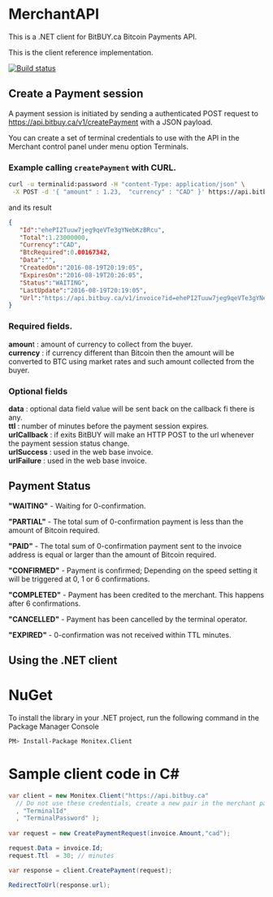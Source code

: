 # MerchantAPI

This is a .NET client for BitBUY.ca Bitcoin Payments API.

This is the client reference implementation.

[![Build status](https://ci.appveyor.com/api/projects/status/95vn1krk9hajaax8/branch/master?svg=true)](https://ci.appveyor.com/project/AdemarGonzalez/merchantapi/branch/master)

## Create a Payment session

A payment session is initiated by sending a authenticated POST request to https://api.bitbuy.ca/v1/createPayment with a JSON payload.

You can create a set of terminal credentials to use with the API in the Merchant control panel under menu option Terminals.

### Example calling `createPayment` with CURL.

```bash
curl -u terminalid:password -H "content-Type: application/json" \
 -X POST -d '{ "amount" : 1.23,  "currency" : "CAD" }' https://api.bitbuy.ca/v1/createPayment
```

and its result

```json
{
   "Id":"ehePI2Tuuw7jeg9qeVTe3gYNebKzBRcu",
   "Total":1.23000000,
   "Currency":"CAD",
   "BtcRequired":0.00167342,
   "Data":"",
   "CreatedOn":"2016-08-19T20:19:05",
   "ExpiresOn":"2016-08-19T20:26:05",
   "Status":"WAITING",
   "LastUpdate":"2016-08-19T20:19:05",
   "Url":"https://api.bitbuy.ca/v1/invoice?id=ehePI2Tuuw7jeg9qeVTe3gYNebKzBRcu"
}
```

### Required fields.

**amoun**t : amount of currency to collect from the buyer.  
**currency** : if currency different than Bitcoin then the amount will be converted to BTC using market rates and such amount collected from the buyer.  

### Optional fields

**data** : optional data field value will be sent back on the callback fi there is any.  
**ttl** : number of minutes before the payment session expires.  
**urlCallback** : if exits BitBUY will make an HTTP POST to the url whenever the payment session status change.  
**urlSuccess** : used in the web base invoice.  
**urlFailure** : used in the web base invoice.  

## Payment Status

**"WAITING"** - Waiting for 0-confirmation.

**"PARTIAL"** - The total sum of 0-confirmation payment is less than the amount of Bitcoin required.

**"PAID"** - The total sum of 0-confirmation payment sent to the invoice address is equal or larger than the amount of Bitcoin required.

**"CONFIRMED"** - Payment is confirmed; Depending on the speed setting it will be triggered at 0, 1 or 6 confirmations.

**"COMPLETED"** - Payment has been credited to the merchant. This happens after 6 confirmations.

**"CANCELLED"** - Payment has been cancelled by the terminal operator.

**"EXPIRED"** - 0-confirmation was not received within TTL minutes.

## Using the .NET client

NuGet
=====

To install the library in your .NET project, run the following command in the Package Manager Console

```bash
PM> Install-Package Monitex.Client
```

Sample client code in C#
========================

```csharp
var client = new Monitex.Client("https://api.bitbuy.ca"
  // Do not use these credentials, create a new pair in the merchant panel
  , "TerminalId"
  , "TerminalPassword" );
  
var request = new CreatePaymentRequest(invoice.Amount,"cad");

request.Data = invoice.Id;
request.Ttl  = 30; // minutes

var response = client.CreatePayment(request);

RedirectToUrl(response.url);
```

